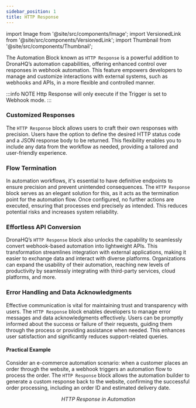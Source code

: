 ```yaml
---
sidebar_position: 1
title: HTTP Response
---
```


import Image from '@site/src/components/Image';
import VersionedLink from '@site/src/components/VersionedLink';
import Thumbnail from '@site/src/components/Thumbnail';

The Automation Block known as `HTTP Response` is a powerful addition to DronaHQ’s automation capabilities, offering enhanced control over responses in webhook automation. This feature empowers developers to manage and customize interactions with external systems, such as webhooks and APIs, in a more flexible and controlled manner.

<figure>
<Thumbnail src="/img/reference/automation-blocks/http-response/http-response-image.jpeg" alt="HTTP Response" />
</figure>

:::info NOTE
Http Response will only execute if the Trigger is set to Webhook mode.
:::


### Customized Responses

The `HTTP Response` block allows users to craft their own responses with precision. Users have the option to define the desired HTTP status code and a JSON response body to be returned. This flexibility enables you to include any data from the workflow as needed, providing a tailored and user-friendly experience.

### Flow Termination

In automation workflows, it's essential to have definitive endpoints to ensure precision and prevent unintended consequences. The `HTTP Response` block serves as an elegant solution for this, as it acts as the termination point for the automation flow. Once configured, no further actions are executed, ensuring that processes end precisely as intended. This reduces potential risks and increases system reliability.

### Effortless API Conversion

DronaHQ’s `HTTP Response` block also unlocks the capability to seamlessly convert webhook-based automation into lightweight APIs. This transformation streamlines integration with external applications, making it easier to exchange data and interact with diverse platforms. Organizations can expand the usability of their automation, reaching new levels of productivity by seamlessly integrating with third-party services, cloud platforms, and more.

### Error Handling and Data Acknowledgments

Effective communication is vital for maintaining trust and transparency with users. The `HTTP Response` block enables developers to manage error messages and data acknowledgments effectively. Users can be promptly informed about the success or failure of their requests, guiding them through the process or providing assistance when needed. This enhances user satisfaction and significantly reduces support-related queries.

#### Practical Example

Consider an e-commerce automation scenario: when a customer places an order through the website, a webhook triggers an automation flow to process the order. The `HTTP Response` block allows the automation builder to generate a custom response back to the website, confirming the successful order processing, including an order ID and estimated delivery date.


<figure>
<Thumbnail src="/img/reference/automation-blocks/http-response/http-response-example.jpeg" alt="http-response" />
<figcaption align='center'><i>HTTP Response in Automation</i></figcaption>
</figure>

